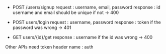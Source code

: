 - POST /users/signup
request : username, email, password 
response : id
username and email should be unique if not -> 400

- POST users/login
request : username, password
response : token
if the password was wrong -> 401

- GET users/{id}/get 
response : username
if the id was wrong -> 400

Other APIs need token 
header name : auth
